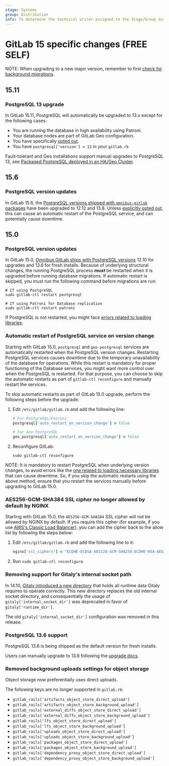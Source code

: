 ```yaml
---
stage: Systems
group: Distribution
info: To determine the technical writer assigned to the Stage/Group associated with this page, see https://about.gitlab.com/handbook/product/ux/technical-writing/#assignments
---
```


# GitLab 15 specific changes **(FREE SELF)**

NOTE:
When upgrading to a new major version, remember to first [check for background migrations](https://docs.gitlab.com/ee/update/index.html#check-for-background-migrations-before-upgrading).

## 15.11

### PostgreSQL 13 upgrade

In GitLab 15.11, PostgreSQL will automatically be upgraded to 13.x except for the following cases:

- You are running the database in high availability using Patroni.
- Your database nodes are part of GitLab Geo configuration.
- You have specifically [opted out](../settings/database.md#opt-out-of-automatic-postgresql-upgrades).
- You have `postgresql['version'] = 12` in your `gitlab.rb`

Fault-tolerant and Geo installations support manual upgrades to PostgreSQL 13, see [Packaged PostgreSQL deployed in an HA/Geo Cluster](../settings/database.md#packaged-postgresql-deployed-in-an-hageo-cluster).

## 15.6

### PostgreSQL version updates

In GitLab 15.6, the [PostgreSQL versions shipped with `omnibus-gitlab` packages](https://docs.gitlab.com/ee/administration/package_information/postgresql_versions.html)
have been upgraded to 12.12 and 13.8. Unless
[explicitly opted out](../settings/database.md#automatic-restart-when-the-postgresql-version-changes),
this can cause an automatic restart of the PostgreSQL service, and can
potentially cause downtime.

## 15.0

### PostgreSQL version updates

In GitLab 15.0, [Omnibus GitLab ships with PostgreSQL versions](https://docs.gitlab.com/ee/administration/package_information/postgresql_versions.html) 12.10 for upgrades and 13.6 for fresh installs.
Because of underlying structural changes, the running PostgreSQL
process **_must_** be restarted when it is upgraded before running database migrations. If automatic
restart is skipped, you must run the following command before
migrations are run:

```shell
# If using PostgreSQL
sudo gitlab-ctl restart postgresql

# If using Patroni for Database replication
sudo gitlab-ctl restart patroni
```

If PostgreSQL is not restarted, you might face
[errors related to loading libraries](../settings/database.md#could-not-load-library-plpgsqlso).

### Automatic restart of PostgreSQL service on version change

Starting with GitLab 15.0, `postgresql` and `geo-postgresql` services are
automatically restarted when the PostgreSQL version changes. Restarting
PostgreSQL services causes downtime due to the temporary unavailability of the
database for operations. While this restart is mandatory for proper functioning
of the Database services, you might want more control over when the PostgreSQL
is restarted. For that purpose, you can choose to skip the automatic restarts as
part of `gitlab-ctl reconfigure` and manually restart the services.

To skip automatic restarts as part of GitLab 15.0 upgrade, perform the following
steps before the upgrade:

1. Edit `/etc/gitlab/gitlab.rb` and add the following line:

   ```ruby
   # For PostgreSQL/Patroni
   postgresql['auto_restart_on_version_change'] = false

   # For Geo PostgreSQL
   geo_postgresql['auto_restart_on_version_change'] = false
   ```

1. Reconfigure GitLab:

   ```shell
   sudo gitlab-ctl reconfigure
   ```

NOTE:
It is mandatory to restart PostgreSQL when underlying version changes, to avoid
errors like the [one related to loading necessary libraries](../settings/database.md#could-not-load-library-plpgsqlso)
that can cause downtime. So, if you skip the automatic restarts using the above
method, ensure that you restart the services manually before upgrading to GitLab
15.0.

### AES256-GCM-SHA384 SSL cipher no longer allowed by default by NGINX

Starting with GitLab 15.0, the `AES256-GCM-SHA384` SSL cipher will not be allowed by
NGINX by default. If you require this cipher (for example, if you use
[AWS's Classic Load Balancer](https://docs.aws.amazon.com/en_en/elasticloadbalancing/latest/classic/elb-ssl-security-policy.html#ssl-ciphers)),
you can add the cipher back to the allow list by following the steps below:

1. Edit `/etc/gitlab/gitlab.rb` and add the following line to it:

   ```ruby
   nginx['ssl_ciphers'] = "ECDHE-ECDSA-AES128-GCM-SHA256:ECDHE-RSA-AES128-GCM-SHA256:ECDHE-ECDSA-AES256-GCM-SHA384:ECDHE-RSA-AES256-GCM-SHA384:ECDHE-ECDSA-CHACHA20-POLY1305:ECDHE-RSA-CHACHA20-POLY1305:DHE-RSA-AES128-GCM-SHA256:DHE-RSA-AES256-GCM-SHA384:AES256-GCM-SHA384"
   ```

1. Run `sudo gitlab-ctl reconfigure`.

### Removing support for Gitaly's internal socket path

In 14.10, [Gitaly introduced a new directory](gitlab_14_changes.md#gitaly-runtime-directory) that holds all runtime data Gitaly requires to operate correctly. This new directory replaces the old internal socket directory, and consequentially the usage of `gitaly['internal_socket_dir']` was deprecated in favor of `gitaly['runtime_dir']`.

The old `gitaly['internal_socket_dir']` configuration was removed in this release.

### PostgreSQL 13.6 support

PostgreSQL 13.6 is being shipped as the default version for fresh installs.

Users can manually upgrade to 13.6 following the [upgrade docs](../settings/database.md#gitlab-150-and-later).

### Removed background uploads settings for object storage

Object storage now preferentially uses direct uploads.

The following keys are no longer supported in `gitlab.rb`:

- `gitlab_rails['artifacts_object_store_direct_upload']`
- `gitlab_rails['artifacts_object_store_background_upload']`
- `gitlab_rails['external_diffs_object_store_direct_upload']`
- `gitlab_rails['external_diffs_object_store_background_upload']`
- `gitlab_rails['lfs_object_store_direct_upload']`
- `gitlab_rails['lfs_object_store_background_upload']`
- `gitlab_rails['uploads_object_store_direct_upload']`
- `gitlab_rails['uploads_object_store_background_upload']`
- `gitlab_rails['packages_object_store_direct_upload']`
- `gitlab_rails['packages_object_store_background_upload']`
- `gitlab_rails['dependency_proxy_object_store_direct_upload']`
- `gitlab_rails['dependency_proxy_object_store_background_upload']`
